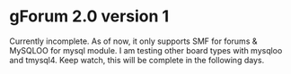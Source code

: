 # gForum 2.0 version 1
Currently incomplete.  As of now, it only supports SMF for forums & MySQLOO for mysql module.  I am testing other board types with mysqloo and tmysql4.  Keep watch, this will be complete in the following days.

